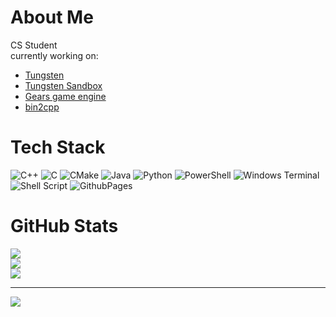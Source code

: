 # About Me

CS Student  
currently working on:  

- [Tungsten](https://github.com/RickIsGone/tungsten)
- [Tungsten Sandbox](https://github.com/RickIsGone/tungsten-sandbox)
- [Gears game engine](https://github.com/RickIsGone/Gears-game-engine)
- [bin2cpp](https://github.com/RickIsGone/bin2cpp)

# Tech Stack

![C++](https://img.shields.io/badge/c++-%2300599C.svg?style=flat&logo=c%2B%2B&logoColor=white) ![C](https://img.shields.io/badge/c-%2300599C.svg?style=flat&logo=c&logoColor=white) ![CMake](https://img.shields.io/badge/CMake-%23008FBA.svg?style=flat&logo=cmake&logoColor=white) ![Java](https://img.shields.io/badge/java-%23ED8B00.svg?style=flat&logo=openjdk&logoColor=white) ![Python](https://img.shields.io/badge/python-3670A0?style=flat&logo=python&logoColor=ffdd54) ![PowerShell](https://img.shields.io/badge/PowerShell-%235391FE.svg?style=flat&logo=powershell&logoColor=white) ![Windows Terminal](https://img.shields.io/badge/Windows%20Terminal-%234D4D4D.svg?style=flat&logo=windows-terminal&logoColor=white) ![Shell Script](https://img.shields.io/badge/shell_script-%23121011.svg?style=flat&logo=gnu-bash&logoColor=white) ![GithubPages](https://img.shields.io/badge/github%20pages-121013?style=flat&logo=github&logoColor=white)

# GitHub Stats

![](https://github-readme-stats.vercel.app/api?username=RickIsGone&theme=dark&hide_border=false&include_all_commits=true&count_private=true)  
![](https://github-readme-streak-stats.herokuapp.com/?user=RickIsGone&theme=dark&hide_border=false)  
![](https://github-readme-stats.vercel.app/api/top-langs/?username=RickIsGone&theme=dark&hide_border=false&include_all_commits=true&count_private=true&layout=compact)

---
[![](https://visitcount.itsvg.in/api?id=RickIsGone&icon=2&color=2)](https://visitcount.itsvg.in)
